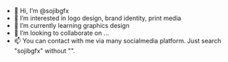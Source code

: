 - 👋 Hi, I’m @sojibgfx
- 👀 I’m interested in logo design, brand identity, print media
- 🌱 I’m currently learning graphics design
- 💞️ I’m looking to collaborate on ...
- 📫 You can contact with me via many socialmedia platform. Just search "sojibgfx" without "".

<!---
sojibgfx/sojibgfx is a ✨ special ✨ repository because its `README.md` (this file) appears on your GitHub profile.
You can click the Preview link to take a look at your changes.
--->
